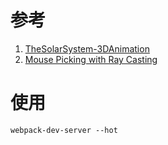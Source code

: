 # 参考
1. [TheSolarSystem-3DAnimation](http://git.oschina.net/hndream/TheSolarSystem-3DAnimation/tree/master)
2. [Mouse Picking with Ray Casting](http://antongerdelan.net/opengl/raycasting.html)

# 使用
```
webpack-dev-server --hot
```